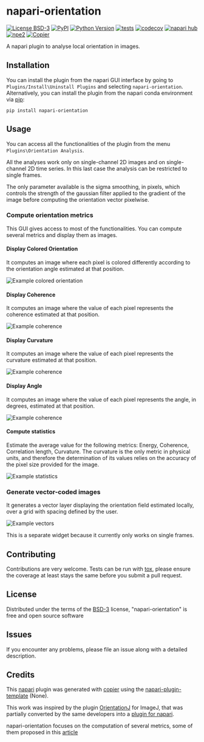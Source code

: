 # napari-orientation

[![License BSD-3](https://img.shields.io/pypi/l/napari-orientation.svg?color=green)](https://github.com/giocard/napari-orientation/raw/main/LICENSE)
[![PyPI](https://img.shields.io/pypi/v/napari-orientation.svg?color=green)](https://pypi.org/project/napari-orientation)
[![Python Version](https://img.shields.io/pypi/pyversions/napari-orientation.svg?color=green)](https://python.org)
[![tests](https://github.com/giocard/napari-orientation/workflows/tests/badge.svg)](https://github.com/giocard/napari-orientation/actions)
[![codecov](https://codecov.io/gh/giocard/napari-orientation/branch/main/graph/badge.svg)](https://codecov.io/gh/giocard/napari-orientation)
[![napari hub](https://img.shields.io/endpoint?url=https://api.napari-hub.org/shields/napari-orientation)](https://napari-hub.org/plugins/napari-orientation)
[![npe2](https://img.shields.io/badge/plugin-npe2-blue?link=https://napari.org/stable/plugins/index.html)](https://napari.org/stable/plugins/index.html)
[![Copier](https://img.shields.io/endpoint?url=https://raw.githubusercontent.com/copier-org/copier/master/img/badge/badge-grayscale-inverted-border-purple.json)](https://github.com/copier-org/copier)

A napari plugin to analyse local orientation in images.


## Installation

You can install the plugin from the napari GUI interface by going to ```Plugins/Install\Uninstall Plugins``` and selecting `napari-orientation`.
Alternatively, you can install the plugin from the napari conda environment via [pip]:

```
pip install napari-orientation
```

## Usage

You can access all the functionalities of the plugin from the menu ```Plugins\Orientation Analysis```.

All the analyses work only on single-channel 2D images and on single-channel 2D time series.
In this last case the analysis can be restricted to single frames.

The only parameter available is the sigma smoothing, in pixels, which controls the strength of the gaussian filter applied to the gradient of the image before computing the orientation vector pixelwise.

### Compute orientation metrics

This GUI gives access to most of the functionalities. You can compute several metrics and display them as images.

#### Display Colored Orientation

It computes an image where each pixel is colored differently according to the orientation angle estimated at that position.

![Example colored orientation](docs/example_colored_orientation.png)

#### Display Coherence

It computes an image where the value of each pixel represents the coherence estimated at that position.

![Example coherence](docs/example_coherence.png)

#### Display Curvature

It computes an image where the value of each pixel represents the curvature estimated at that position.

![Example coherence](docs/example_curvature.png)

#### Display Angle

It computes an image where the value of each pixel represents the angle, in degrees, estimated at that position.

![Example coherence](docs/example_angle.png)

#### Compute statistics

Estimate the average value for the following metrics: Energy, Coherence, Correlation length, Curvature. The curvature is the only metric in physical units, and therefore the determination of its values relies on the accuracy of the pixel size provided for the image.

![Example statistics](docs/example_statistics.png)

### Generate vector-coded images
It generates a vector layer displaying the orientation field estimated locally, over a grid with spacing defined by the user.

![Example vectors](docs/example_vectors.png)

This is a separate widget because it currently only works on single frames.


## Contributing

Contributions are very welcome. Tests can be run with [tox], please ensure
the coverage at least stays the same before you submit a pull request.

## License

Distributed under the terms of the [BSD-3] license,
"napari-orientation" is free and open source software

## Issues

If you encounter any problems, please file an issue along with a detailed description.

## Credits

This [napari] plugin was generated with [copier] using the [napari-plugin-template] (None).

This work was inspired by the plugin [OrientationJ] for ImageJ, that was partially converted by the same developers into a [plugin for napari](https://github.com/EPFL-Center-for-Imaging/napari-orientationpy).

napari-orientation focuses on the computation of several metrics, some of them proposed in this [article](https://doi.org/10.1038/s41467-019-13702-4)



<!--
Don't miss the full getting started guide to set up your new package:
https://github.com/napari/napari-plugin-template#getting-started

and review the napari docs for plugin developers:
https://napari.org/stable/plugins/index.html
-->


[napari]: https://github.com/napari/napari
[copier]: https://copier.readthedocs.io/en/stable/
[@napari]: https://github.com/napari
[MIT]: http://opensource.org/licenses/MIT
[BSD-3]: http://opensource.org/licenses/BSD-3-Clause
[GNU GPL v3.0]: http://www.gnu.org/licenses/gpl-3.0.txt
[GNU LGPL v3.0]: http://www.gnu.org/licenses/lgpl-3.0.txt
[Apache Software License 2.0]: http://www.apache.org/licenses/LICENSE-2.0
[Mozilla Public License 2.0]: https://www.mozilla.org/media/MPL/2.0/index.txt
[napari-plugin-template]: https://github.com/napari/napari-plugin-template

[napari]: https://github.com/napari/napari
[tox]: https://tox.readthedocs.io/en/latest/
[pip]: https://pypi.org/project/pip/
[PyPI]: https://pypi.org/

[OrientationJ]: https://github.com/Biomedical-Imaging-Group/OrientationJ
